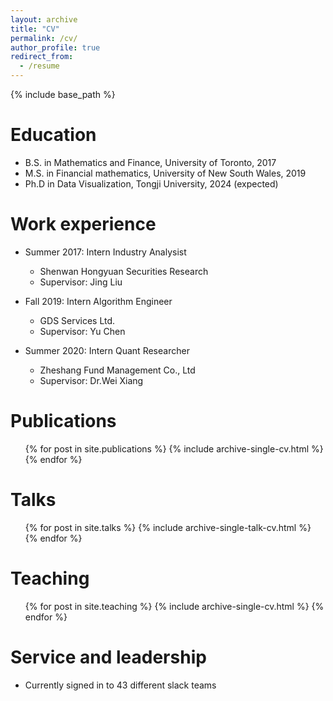 ```yaml
---
layout: archive
title: "CV"
permalink: /cv/
author_profile: true
redirect_from:
  - /resume
---
```


{% include base_path %}

Education
======
* B.S. in Mathematics and Finance, University of Toronto, 2017
* M.S. in Financial mathematics, University of New South Wales, 2019
* Ph.D in Data Visualization, Tongji University, 2024 (expected)

Work experience
======
* Summer 2017: Intern Industry Analysist
  * Shenwan Hongyuan Securities Research
  * Supervisor: Jing Liu

* Fall 2019: Intern Algorithm Engineer
  * GDS Services Ltd.
  * Supervisor: Yu Chen

* Summer 2020: Intern Quant Researcher
  * Zheshang Fund Management Co., Ltd
  * Supervisor: Dr.Wei Xiang


Publications
======
  <ul>{% for post in site.publications %}
    {% include archive-single-cv.html %}
  {% endfor %}</ul>
  
Talks
======
  <ul>{% for post in site.talks %}
    {% include archive-single-talk-cv.html %}
  {% endfor %}</ul>
  
Teaching
======
  <ul>{% for post in site.teaching %}
    {% include archive-single-cv.html %}
  {% endfor %}</ul>
  
Service and leadership
======
* Currently signed in to 43 different slack teams
